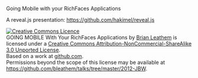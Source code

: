 Going Mobile with your RichFaces Applications

A reveal.js presentation: https://github.com/hakimel/reveal.js

<a rel="license" href="http://creativecommons.org/licenses/by-nc-sa/3.0/"><img alt="Creative Commons Licence" style="border-width:0" src="http://i.creativecommons.org/l/by-nc-sa/3.0/88x31.png" /></a><br /><span xmlns:dct="http://purl.org/dc/terms/" property="dct:title">GOING MOBILE With Your RichFaces Applications</span> by <a xmlns:cc="http://creativecommons.org/ns#" href="www.bleathem.ca/talks/2012-JBW/richfaces-mobile.html" property="cc:attributionName" rel="cc:attributionURL">Brian Leathem</a> is licensed under a <a rel="license" href="http://creativecommons.org/licenses/by-nc-sa/3.0/">Creative Commons Attribution-NonCommercial-ShareAlike 3.0 Unported License</a>.<br />Based on a work at <a xmlns:dct="http://purl.org/dc/terms/" href="https://github.com/bleathem/talks/tree/master/2012-JBW" rel="dct:source">github.com</a>.<br />Permissions beyond the scope of this license may be available at <a xmlns:cc="http://creativecommons.org/ns#" href="https://github.com/bleathem/talks/tree/master/2012-JBW" rel="cc:morePermissions">https://github.com/bleathem/talks/tree/master/2012-JBW</a>.